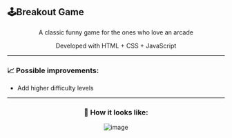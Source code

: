  ## 🕹️Breakout Game

<div align="center">
  <p>A classic funny game for the ones who love an arcade</p>
  <p>Developed with HTML + CSS + JavaScript</p>
</div>

---

<div align="left">
  
  ### 📈 Possible improvements:
   - Add higher difficulty levels
</div>

---

<div align="center">
  
  ### 👀 How it looks like:
  ![image](https://github.com/user-attachments/assets/fe3572d6-b7f5-4fe8-a28c-1106709a4dd1)  
</div>

